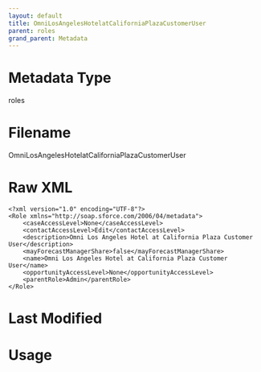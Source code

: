 ```yaml
---
layout: default
title: OmniLosAngelesHotelatCaliforniaPlazaCustomerUser
parent: roles
grand_parent: Metadata
---
```

# Metadata Type
roles


# Filename 
OmniLosAngelesHotelatCaliforniaPlazaCustomerUser


# Raw XML
```
<?xml version="1.0" encoding="UTF-8"?>
<Role xmlns="http://soap.sforce.com/2006/04/metadata">
    <caseAccessLevel>None</caseAccessLevel>
    <contactAccessLevel>Edit</contactAccessLevel>
    <description>Omni Los Angeles Hotel at California Plaza Customer User</description>
    <mayForecastManagerShare>false</mayForecastManagerShare>
    <name>Omni Los Angeles Hotel at California Plaza Customer User</name>
    <opportunityAccessLevel>None</opportunityAccessLevel>
    <parentRole>Admin</parentRole>
</Role>
```


# Last Modified


# Usage
